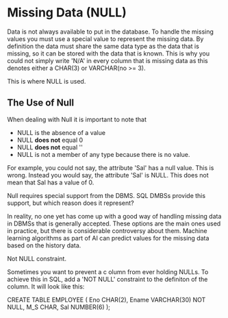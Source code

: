 # Missing Data (NULL)

Data is not always available to put in the database. To handle the missing values you must use a special value to represent the missing data. 
By definition the data must share the same data type as the data that is missing, so it can be stored with the data that is known.
This is why you could not simply write 'N/A' in every column that is missing data as this denotes either a CHAR(3) or VARCHAR(no >= 3).

This is where NULL is used. 

## The Use of Null 

When dealing with Null it is important to note that

- NULL is the absence of a value
- NULL **does not** equal 0
- NULL **does not** equal ''
- NULL is not a member of any type because there is no value. 

For example, you could not say, the attribute 'Sal' has a null value. This is wrong. Instead you would say, the attribute 'Sal' is NULL. This does not mean that Sal has a value of 0.

Null requires special support from the DBMS. SQL DMBSs provide this support, but which reason does it represent? 

In reality, no one yet has come up with a good way of handling missing data in DBMSs that is generally accepted. These options are the main ones used in practice, but there is considerable controversy about them. Machine learning algorithms as part of AI can predict values for the missing data based on the history data. 

Not NULL constraint.

Sometimes you want to prevent a c olumn from ever holding NULLs. To achieve this in SQL, add a 'NOT NULL' constraint to the definiton of the column. It will look like this: 

CREATE TABLE EMPLOYEE (
  Eno     CHAR(2),
  Ename   VARCHAR(30) NOT NULL, 
  M_S     CHAR,
  Sal     NUMBER(6)
);

